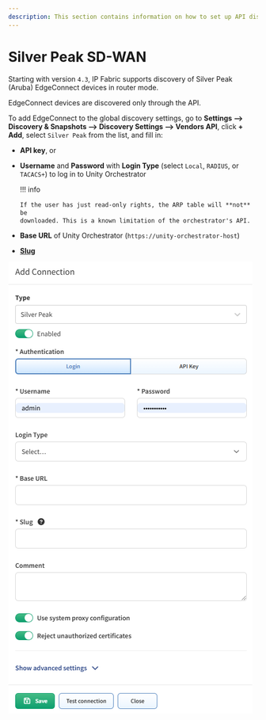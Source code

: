 ```yaml
---
description: This section contains information on how to set up API discovery for Silver Peak.
---
```


# Silver Peak SD-WAN

Starting with version `4.3`, IP Fabric supports discovery of Silver Peak (Aruba) EdgeConnect devices in router mode.

EdgeConnect devices are discovered only through the API.

To add EdgeConnect to the global discovery settings, go to **Settings -->
Discovery & Snapshots --> Discovery Settings --> Vendors API**, click **+ Add**,
select `Silver Peak` from the list, and fill in:

- **API key**, or
- **Username** and **Password** with **Login Type** (select `Local`, `RADIUS`, or `TACACS+`) to log in to Unity Orchestrator

  !!! info

      If the user has just read-only rights, the ARP table will **not** be
      downloaded. This is a known limitation of the orchestrator's API.

- **Base URL** of Unity Orchestrator (`https://unity-orchestrator-host`)

- [**Slug**](index.md#slug-and-comment)

![Add Connection - Silver Peak](silver_peak_api_add.png)
